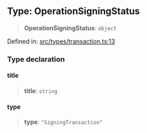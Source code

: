 
## Type: OperationSigningStatus

> **OperationSigningStatus**: `object`

Defined in: [src/types/transaction.ts:13](https://github.com/centrifuge/centrifuge-sdk/blob/e8ba8663632aeb3b16074665a356e75ab51e8c4b/src/types/transaction.ts#L13)

### Type declaration

#### title

> **title**: `string`

#### type

> **type**: `"SigningTransaction"`

